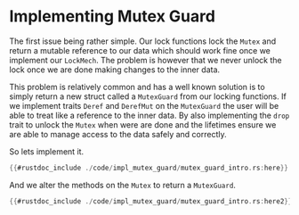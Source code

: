 # Implementing Mutex Guard

The first issue being rather simple. Our lock functions lock the ```Mutex``` and return a mutable reference to our data which should work fine once we implement our ```LockMech```. The problem is however that we never unlock the lock once we are done making changes to the inner data.

This problem is relatively common and has a well known solution is to simply return a new struct called a ```MutexGuard``` from our locking functions. If we implement traits ```Deref``` and ```DerefMut``` on the ```MutexGuard``` the user will be able to treat like a reference to the inner data.
By also implementing the ```drop``` trait to unlock the ```Mutex``` when were are done and the lifetimes ensure we are able to manage access to the data safely and correctly.

So lets implement it.

```rust
{{#rustdoc_include ./code/impl_mutex_guard/mutex_guard_intro.rs:here}}
```

And we alter the methods on the ```Mutex``` to return a ```MutexGuard```.

```rust
{{#rustdoc_include ./code/impl_mutex_guard/mutex_guard_intro.rs:here2}}
```